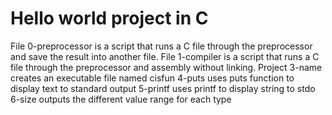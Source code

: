 # Hello world project in C
File 0-preprocessor is a script that runs a C file through the preprocessor and save the result into another file.
File 1-compiler is a script that runs a C file through the preprocessor and assembly without linking.
Project 3-name creates an executable file named cisfun
4-puts uses puts function to display text to standard output
5-printf uses printf to display string to stdo
6-size outputs the different value range for each type
